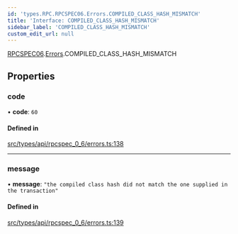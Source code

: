 ```yaml
---
id: 'types.RPC.RPCSPEC06.Errors.COMPILED_CLASS_HASH_MISMATCH'
title: 'Interface: COMPILED_CLASS_HASH_MISMATCH'
sidebar_label: 'COMPILED_CLASS_HASH_MISMATCH'
custom_edit_url: null
---
```


[RPCSPEC06](../namespaces/types.RPC.RPCSPEC06.md).[Errors](../namespaces/types.RPC.RPCSPEC06.Errors.md).COMPILED_CLASS_HASH_MISMATCH

## Properties

### code

• **code**: `60`

#### Defined in

[src/types/api/rpcspec_0_6/errors.ts:138](https://github.com/starknet-io/starknet.js/blob/v6.24.1/src/types/api/rpcspec_0_6/errors.ts#L138)

---

### message

• **message**: `"the compiled class hash did not match the one supplied in the transaction"`

#### Defined in

[src/types/api/rpcspec_0_6/errors.ts:139](https://github.com/starknet-io/starknet.js/blob/v6.24.1/src/types/api/rpcspec_0_6/errors.ts#L139)

